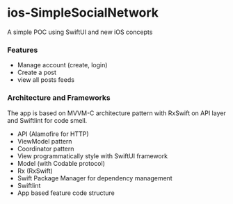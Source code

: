 # ios-SimpleSocialNetwork
A simple POC using SwiftUI and new iOS concepts

### Features
- Manage account (create, login)
- Create a post
- view all posts feeds
### Architecture and Frameworks
The app is based on MVVM-C architecture pattern with RxSwift on API layer and Swiftlint for code smell.
- API (Alamofire for HTTP)
- ViewModel pattern
- Coordinator pattern
- View programmatically style with SwiftUI framework
- Model (with Codable protocol)
- Rx (RxSwift)
- Swift Package Manager for dependency management
- Swiftlint
- App based feature code structure 

